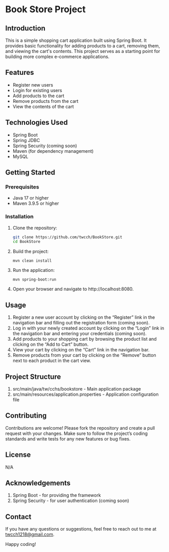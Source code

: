 # Book Store Project

## Introduction

This is a simple shopping cart application built using Spring Boot. It provides basic functionality for adding products to a cart, removing them, and viewing the cart's contents. This project serves as a starting point for building more complex e-commerce applications.

## Features

- Register new users
- Login for existing users
- Add products to the cart
- Remove products from the cart
- View the contents of the cart

## Technologies Used

- Spring Boot
- Spring JDBC
- Spring Security (coming soon)
- Maven (for dependency management)
- MySQL

## Getting Started

### Prerequisites

- Java 17 or higher
- Maven 3.9.5 or higher

### Installation

1. Clone the repository:
   ```bash
   git clone https://github.com/twcch/BookStore.git
   cd BookStore

2. Build the project:
   ```angular2html
   mvn clean install
   ```

3. Run the application:
   ```angular2html
   mvn spring-boot:run
   ```

4. Open your browser and navigate to http://localhost:8080.

## Usage

1.	Register a new user account by clicking on the “Register” link in the navigation bar and filling out the registration form (coming soon).
2. Log in with your newly created account by clicking on the “Login” link in the navigation bar and entering your credentials (coming soon).
3.	Add products to your shopping cart by browsing the product list and clicking on the “Add to Cart” button.
4.	View your cart by clicking on the “Cart” link in the navigation bar.
5.	Remove products from your cart by clicking on the “Remove” button next to each product in the cart view.

## Project Structure

1. src/main/java/tw/cchs/bookstore - Main application package
2. src/main/resources/application.properties - Application configuration file

## Contributing

Contributions are welcome! Please fork the repository and create a pull request with your changes. Make sure to follow the project’s coding standards and write tests for any new features or bug fixes.

## License

N/A

## Acknowledgements

1. Spring Boot - for providing the framework 
2. Spring Security - for user authentication (coming soon)

## Contact

If you have any questions or suggestions, feel free to reach out to me at [twcch1218@gmail.com](twcch1218@gmail.com).

Happy coding!